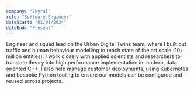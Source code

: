 ```yaml
---
company: "Skyral"
role: "Software Engineer"
dateStart: "01/01/2024"
dateEnd: "Present"
---
```


Engineer and squad lead on the Urban Digital Twins team, where I built out traffic and human behaviour modelling to reach state of the art scale (10+ million entities). I work closely with applied scientists and researchers to translate theory into high performance implementation in modern, data oriented C++. I also help manage customer deployments, using Kubernetes and bespoke Python tooling to ensure our models can be configured and reused across projects.
